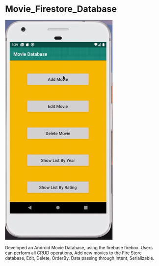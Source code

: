 # Movie_Firestore_Database

<a href="https://github.com/harshkv/Movie_Firestore_Database/blob/master/moviegif.gif"><img src="https://github.com/harshkv/Movie_Firestore_Database/blob/master/moviegif.gif" title="Movie Database"/></a>


Developed an Android Movie Database, using the firebase firebox. Users can perform all CRUD operations, Add new movies to the Fire Store database, Edit, Delete, OrderBy. Data passing through Intent, Serializable.






